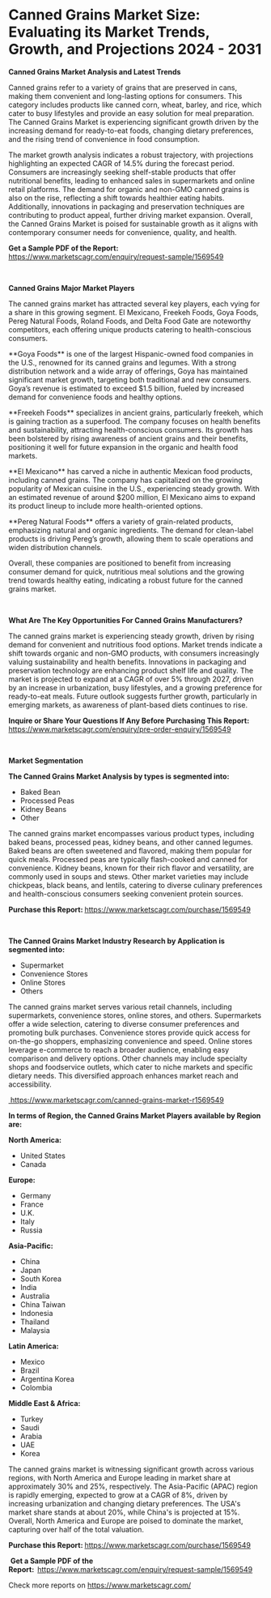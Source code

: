<p><h1>Canned Grains Market Size: Evaluating its Market Trends, Growth, and Projections 2024 - 2031</h1></p><p><strong>Canned Grains Market Analysis and Latest Trends</strong></p>
<p><p>Canned grains refer to a variety of grains that are preserved in cans, making them convenient and long-lasting options for consumers. This category includes products like canned corn, wheat, barley, and rice, which cater to busy lifestyles and provide an easy solution for meal preparation. The Canned Grains Market is experiencing significant growth driven by the increasing demand for ready-to-eat foods, changing dietary preferences, and the rising trend of convenience in food consumption.</p><p>The market growth analysis indicates a robust trajectory, with projections highlighting an expected CAGR of 14.5% during the forecast period. Consumers are increasingly seeking shelf-stable products that offer nutritional benefits, leading to enhanced sales in supermarkets and online retail platforms. The demand for organic and non-GMO canned grains is also on the rise, reflecting a shift towards healthier eating habits. Additionally, innovations in packaging and preservation techniques are contributing to product appeal, further driving market expansion. Overall, the Canned Grains Market is poised for sustainable growth as it aligns with contemporary consumer needs for convenience, quality, and health.</p></p>
<p><strong>Get a Sample PDF of the Report:&nbsp;</strong> <a href="https://www.marketscagr.com/enquiry/request-sample/1569549?utm_campaign=1911&utm_medium=2&utm_source=Github&utm_content=ia&utm_term=29122024&utm_id=canned-grains">https://www.marketscagr.com/enquiry/request-sample/1569549</a></p>
<p>&nbsp;</p>
<p><strong>Canned Grains Major Market Players</strong></p>
<p><p>The canned grains market has attracted several key players, each vying for a share in this growing segment. El Mexicano, Freekeh Foods, Goya Foods, Pereg Natural Foods, Roland Foods, and Delta Food Gate are noteworthy competitors, each offering unique products catering to health-conscious consumers.</p><p>**Goya Foods** is one of the largest Hispanic-owned food companies in the U.S., renowned for its canned grains and legumes. With a strong distribution network and a wide array of offerings, Goya has maintained significant market growth, targeting both traditional and new consumers. Goya’s revenue is estimated to exceed $1.5 billion, fueled by increased demand for convenience foods and healthy options.</p><p>**Freekeh Foods** specializes in ancient grains, particularly freekeh, which is gaining traction as a superfood. The company focuses on health benefits and sustainability, attracting health-conscious consumers. Its growth has been bolstered by rising awareness of ancient grains and their benefits, positioning it well for future expansion in the organic and health food markets.</p><p>**El Mexicano** has carved a niche in authentic Mexican food products, including canned grains. The company has capitalized on the growing popularity of Mexican cuisine in the U.S., experiencing steady growth. With an estimated revenue of around $200 million, El Mexicano aims to expand its product lineup to include more health-oriented options.</p><p>**Pereg Natural Foods** offers a variety of grain-related products, emphasizing natural and organic ingredients. The demand for clean-label products is driving Pereg’s growth, allowing them to scale operations and widen distribution channels.</p><p>Overall, these companies are positioned to benefit from increasing consumer demand for quick, nutritious meal solutions and the growing trend towards healthy eating, indicating a robust future for the canned grains market.</p></p>
<p>&nbsp;</p>
<p><strong>What Are The Key Opportunities For Canned Grains Manufacturers?</strong></p>
<p><p>The canned grains market is experiencing steady growth, driven by rising demand for convenient and nutritious food options. Market trends indicate a shift towards organic and non-GMO products, with consumers increasingly valuing sustainability and health benefits. Innovations in packaging and preservation technology are enhancing product shelf life and quality. The market is projected to expand at a CAGR of over 5% through 2027, driven by an increase in urbanization, busy lifestyles, and a growing preference for ready-to-eat meals. Future outlook suggests further growth, particularly in emerging markets, as awareness of plant-based diets continues to rise.</p></p>
<p><strong>Inquire or Share Your Questions If Any Before Purchasing This Report:</strong> <a href="https://www.marketscagr.com/enquiry/pre-order-enquiry/1569549?utm_campaign=1911&utm_medium=2&utm_source=Github&utm_content=ia&utm_term=29122024&utm_id=canned-grains">https://www.marketscagr.com/enquiry/pre-order-enquiry/1569549</a></p>
<p>&nbsp;</p>
<p><strong>Market Segmentation</strong></p>
<p><strong>The Canned Grains Market Analysis by types is segmented into:</strong></p>
<p><ul><li>Baked Bean</li><li>Processed Peas</li><li>Kidney Beans</li><li>Other</li></ul></p>
<p><p>The canned grains market encompasses various product types, including baked beans, processed peas, kidney beans, and other canned legumes. Baked beans are often sweetened and flavored, making them popular for quick meals. Processed peas are typically flash-cooked and canned for convenience. Kidney beans, known for their rich flavor and versatility, are commonly used in soups and stews. Other market varieties may include chickpeas, black beans, and lentils, catering to diverse culinary preferences and health-conscious consumers seeking convenient protein sources.</p></p>
<p><strong>Purchase this Report:&nbsp;</strong><a href="https://www.marketscagr.com/purchase/1569549?utm_campaign=1911&utm_medium=2&utm_source=Github&utm_content=ia&utm_term=29122024&utm_id=canned-grains">https://www.marketscagr.com/purchase/1569549</a></p>
<p>&nbsp;</p>
<p><strong>The Canned Grains Market Industry Research by Application is segmented into:</strong></p>
<p><ul><li>Supermarket</li><li>Convenience Stores</li><li>Online Stores</li><li>Others</li></ul></p>
<p><p>The canned grains market serves various retail channels, including supermarkets, convenience stores, online stores, and others. Supermarkets offer a wide selection, catering to diverse consumer preferences and promoting bulk purchases. Convenience stores provide quick access for on-the-go shoppers, emphasizing convenience and speed. Online stores leverage e-commerce to reach a broader audience, enabling easy comparison and delivery options. Other channels may include specialty shops and foodservice outlets, which cater to niche markets and specific dietary needs. This diversified approach enhances market reach and accessibility.</p></p>
<p><a href="https://www.marketscagr.com/canned-grains-market-r1569549?utm_campaign=1911&utm_medium=2&utm_source=Github&utm_content=ia&utm_term=29122024&utm_id=canned-grains">&nbsp;https://www.marketscagr.com/canned-grains-market-r1569549</a></p>
<p><strong>In terms of Region, the Canned Grains Market Players available by Region are:</strong></p>
<p>
    <p> <strong> North America: </strong>
        <ul>
            <li>United States</li>
            <li>Canada</li>
        </ul>
        </p> 
    <p> <strong> Europe: </strong>
        <ul>
            <li>Germany</li>
            <li>France</li>
            <li>U.K.</li>
            <li>Italy</li>
            <li>Russia</li>
        </ul>
        </p> 
    <p> <strong> Asia-Pacific: </strong>
        <ul>
            <li>China</li>
            <li>Japan</li>
            <li>South Korea</li>
            <li>India</li>
            <li>Australia</li>
            <li>China Taiwan</li>
            <li>Indonesia</li>
            <li>Thailand</li>
            <li>Malaysia</li>
        </ul>
        </p> 
    <p> <strong> Latin America: </strong>
        <ul>
            <li>Mexico</li>
            <li>Brazil</li>
            <li>Argentina Korea</li>
            <li>Colombia</li>
        </ul>
        </p> 
    <p> <strong> Middle East & Africa: </strong>
        <ul>
            <li>Turkey</li>
            <li>Saudi</li>
            <li>Arabia</li>
            <li>UAE</li>
            <li>Korea</li>
        </ul>
    </p>
    </p>
<p><p>The canned grains market is witnessing significant growth across various regions, with North America and Europe leading in market share at approximately 30% and 25%, respectively. The Asia-Pacific (APAC) region is rapidly emerging, expected to grow at a CAGR of 8%, driven by increasing urbanization and changing dietary preferences. The USA's market share stands at about 20%, while China's is projected at 15%. Overall, North America and Europe are poised to dominate the market, capturing over half of the total valuation.</p></p>
<p><strong>Purchase this Report: </strong><a href="https://www.marketscagr.com/purchase/1569549?utm_campaign=1911&utm_medium=2&utm_source=Github&utm_content=ia&utm_term=29122024&utm_id=canned-grains">https://www.marketscagr.com/purchase/1569549</a></p>
<p>&nbsp;<strong>Get a Sample PDF of the Report:&nbsp;&nbsp;</strong><a href="https://www.marketscagr.com/enquiry/request-sample/1569549?utm_campaign=1911&utm_medium=2&utm_source=Github&utm_content=ia&utm_term=29122024&utm_id=canned-grains">https://www.marketscagr.com/enquiry/request-sample/1569549</a></p>
<p><strong></strong></p>
<p>Check more reports on <a href="https://www.marketscagr.com/?utm_campaign=1911&utm_medium=2&utm_source=Github&utm_content=ia&utm_term=29122024&utm_id=canned-grains">https://www.marketscagr.com/</a></p>